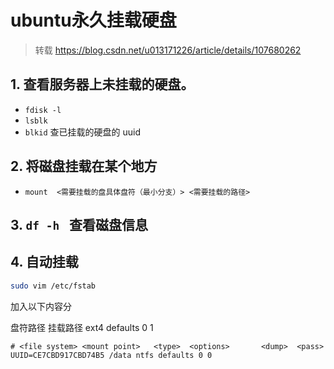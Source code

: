# ubuntu永久挂载硬盘

> 转载 <https://blog.csdn.net/u013171226/article/details/107680262>

## 1. 查看服务器上未挂载的硬盘。

*   `fdisk -l`
*   `lsblk`
*   `blkid` 查已挂载的硬盘的 uuid

## 2. 将磁盘挂载在某个地方

*   `mount  <需要挂载的盘具体盘符（最小分支）> <需要挂载的路径>`

## 3. `df -h ` 查看磁盘信息

## 4. 自动挂载

```bash
sudo vim /etc/fstab
```

加入以下内容分

盘符路径  挂载路径  ext4  defaults 0  1

    # <file system> <mount point>   <type>  <options>       <dump>  <pass>
    UUID=CE7CBD917CBD74B5 /data ntfs defaults 0 0 


